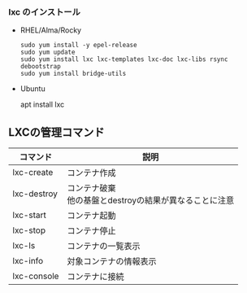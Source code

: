 
### lxc のインストール


- RHEL/Alma/Rocky
  
  ```
  sudo yum install -y epel-release
  sudo yum update
  sudo yum install lxc lxc-templates lxc-doc lxc-libs rsync debootstrap
  sudo yum install bridge-utils
  ```

- Ubuntu

  apt install lxc

## LXCの管理コマンド

|コマンド|説明|
|--|--|
|lxc-create|コンテナ作成|
|lxc-destroy|コンテナ破棄</br>他の基盤とdestroyの結果が異なることに注意|
|lxc-start|コンテナ起動|
|lxc-stop|コンテナ停止|
|lxc-ls|コンテナの一覧表示|
|lxc-info|対象コンテナの情報表示|
|lxc-console|コンテナに接続|